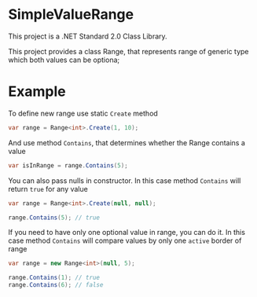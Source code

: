 # SimpleValueRange

This project is a .NET Standard 2.0 Class Library.

This project provides a class Range, that represents range of generic type which both values can be optiona;

# Example

To define new range use static `Create` method

```c#
var range = Range<int>.Create(1, 10);
```


And use method `Contains`, that determines whether the Range contains a value

```c#
var isInRange = range.Contains(5);
```


You can also pass nulls in constructor.
In this case method `Contains` will return `true` for any value

```c#
var range = Range<int>.Create(null, null);

range.Contains(5); // true
```





If you need to have only one optional value in range, you can do it.
In this case method `Contains` will compare values by only one `active` border of range

```c#
var range = new Range<int>(null, 5);

range.Contains(1); // true
range.Contains(6); // false
```








